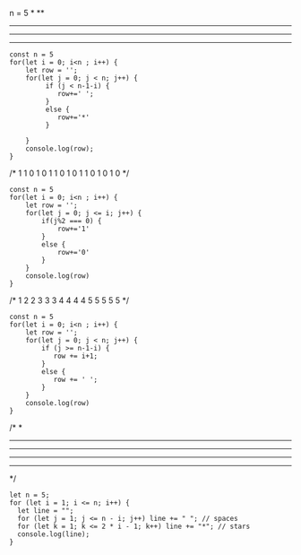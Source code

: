 n = 5
    *
   **
  ***
 ****
*****

```
const n = 5
for(let i = 0; i<n ; i++) {
    let row = '';
    for(let j = 0; j < n; j++) {
         if (j < n-1-i) {
            row+=' ';        
         }
         else {
            row+='*'       
         }
         
    }
    console.log(row);
}
```

/*
1
1 0
1 0 1
1 0 1 0 1
1 0 1 0 1 0
*/
```
const n = 5
for(let i = 0; i<n ; i++) {
    let row = '';
    for(let j = 0; j <= i; j++) {
        if(j%2 === 0) {
            row+='1'    
        }
        else {
            row+='0'
        }   
    }
    console.log(row)
}
```


/*
        1
      2 2
    3 3 3
  4 4 4 4
5 5 5 5 5
*/
```
const n = 5
for(let i = 0; i<n ; i++) {
    let row = '';
    for(let j = 0; j < n; j++) {
        if (j >= n-1-i) {
           row += i+1; 
        }
        else {
           row += ' '; 
        }
    }
    console.log(row)
}
```

/*
    *
   ***
  *****
 *******
*********
*/
```
let n = 5;
for (let i = 1; i <= n; i++) {
  let line = "";
  for (let j = 1; j <= n - i; j++) line += " "; // spaces
  for (let k = 1; k <= 2 * i - 1; k++) line += "*"; // stars
  console.log(line);
}
```